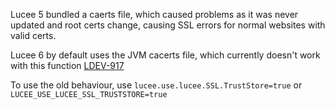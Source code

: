 Lucee 5 bundled a caerts file, which caused problems as it was never updated and root certs change, causing SSL errors for normal websites with valid certs.

Lucee 6 by default uses the JVM cacerts file, which currently doesn't work with this function [LDEV-917](https://luceeserver.atlassian.net/browse/LDEV-917)

To use the old behaviour, use `lucee.use.lucee.SSL.TrustStore=true` or `LUCEE_USE_LUCEE_SSL_TRUSTSTORE=true`